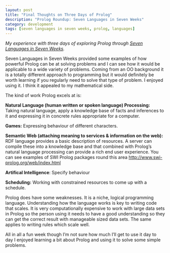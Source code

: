 ```yaml
---
layout: post
title: "Final Thoughts on Three Days of Prolog"
description: "Prolog Roundup: Seven Languages in Seven Weeks"
category: development
tags: [seven languages in seven weeks, prolog, languages]
---
```


*My experience with three days of exploring Prolog through [Seven Languages in Seven Weeks](http://pragprog.com/book/btlang/seven-languages-in-seven-weeks).*

Seven Languages in Seven Weeks provided some examples of how powerful Prolog can be at solving problems and I can see how it would be applicable to a wide variety of problems. Coming from an OO background it is a totally different approach to programming but it would definitely be worth learning if you regularly need to solve that type of problem. I enjoyed using it. I think it appealed to my mathematical side. 

The kind of work Prolog excels at is: 

**Natural Language (human written or spoken language) Processing:** Taking natural language, apply a knowledge base of facts and inferences to it and expressing it in concrete rules appropriate for a computer. 

**Games:** Expressing behaviour of different characters. 


**Semantic Web (attaching meaning to services &amp; information on the web):** RDF language provides a basic description of resources. A server can compile these into a knowledge base and that combined with Prolog’s natural language processing can provide a rich end user experience. You can see examples of SWI Prolog packages round this area http://www.swi-prolog.org/web/index.html 

**Artifical Intelligence**: Specify behaviour 

**Scheduling:** Working with constrained resources to come up with a schedule. 

Prolog does have some weaknesses. It is a niche, logical programming language. Understanding how the language works is key to writing code that scales. It is very computationally expensive to work with large data sets in Prolog so the person using it needs to have a good understanding so they can get the correct result with manageable sized data sets. The same applies to writing rules which scale well. 

All in all a fun week though I’m not sure how much I’ll get to use it day to day I enjoyed learning a bit about Prolog and using it to solve some simple problems. 

